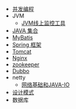 - [并发编程](concurrent/_sidebar.md)
- JVM
   - [JVM线上监控工具](jvm/jvm线上监控工具.md)
- [JAVA 集合](collection/_sidebar.md)
- [MyBatis](mybatis/_sidebar.md)
- [Spring 框架](spring/_sidebar.md)
- [Tomcat](tomcat/_sidebar.md)
- [Nginx](nginx/_sidebar.md)
- [zookeeper](zookeeper/_sidebar.md)
- [Dubbo](dubbo/_sidebar.md)
- netty
  - [网络基础和JAVA-IO](netty/网络基础和JAVA-IO.md)
- [设计模式](desgin-pattern/_sidebar.md)
- 数据库